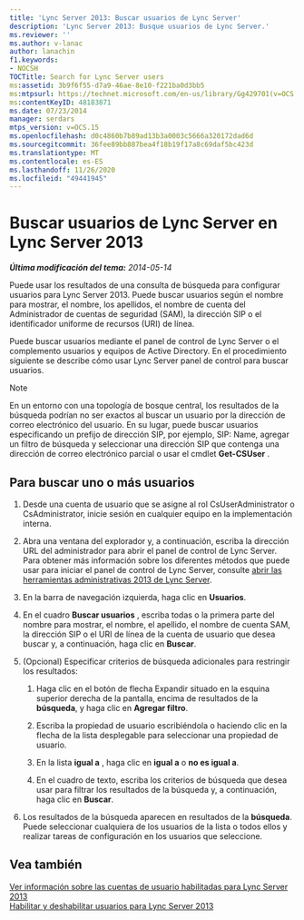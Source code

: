 ```yaml
---
title: 'Lync Server 2013: Buscar usuarios de Lync Server'
description: 'Lync Server 2013: Busque usuarios de Lync Server.'
ms.reviewer: ''
ms.author: v-lanac
author: lanachin
f1.keywords:
- NOCSH
TOCTitle: Search for Lync Server users
ms:assetid: 3b9f6f55-d7a9-46ae-8e10-f221ba0d3bb5
ms:mtpsurl: https://technet.microsoft.com/en-us/library/Gg429701(v=OCS.15)
ms:contentKeyID: 48183871
ms.date: 07/23/2014
manager: serdars
mtps_version: v=OCS.15
ms.openlocfilehash: d0c4860b7b89ad13b3a0003c5666a320172dad6d
ms.sourcegitcommit: 36fee89bb887bea4f18b19f17a8c69daf5bc423d
ms.translationtype: MT
ms.contentlocale: es-ES
ms.lasthandoff: 11/26/2020
ms.locfileid: "49441945"
---
```

# <a name="search-for-lync-server-users-in-lync-server-2013"></a>Buscar usuarios de Lync Server en Lync Server 2013

<div data-xmlns="http://www.w3.org/1999/xhtml">

<div class="topic" data-xmlns="http://www.w3.org/1999/xhtml" data-msxsl="urn:schemas-microsoft-com:xslt" data-cs="https://msdn.microsoft.com/">

<div data-asp="https://msdn2.microsoft.com/asp">



</div>

<div id="mainSection">

<div id="mainBody">

<span> </span>

_**Última modificación del tema:** 2014-05-14_

Puede usar los resultados de una consulta de búsqueda para configurar usuarios para Lync Server 2013. Puede buscar usuarios según el nombre para mostrar, el nombre, los apellidos, el nombre de cuenta del Administrador de cuentas de seguridad (SAM), la dirección SIP o el identificador uniforme de recursos (URI) de línea.

Puede buscar usuarios mediante el panel de control de Lync Server o el complemento usuarios y equipos de Active Directory. En el procedimiento siguiente se describe cómo usar Lync Server panel de control para buscar usuarios.

<div>


> [!NOTE]  
> En un entorno con una topología de bosque central, los resultados de la búsqueda podrían no ser exactos al buscar un usuario por la dirección de correo electrónico del usuario. En su lugar, puede buscar usuarios especificando un prefijo de dirección SIP, por ejemplo, SIP: Name, agregar un filtro de búsqueda y seleccionar una dirección SIP que contenga una dirección de correo electrónico parcial o usar el cmdlet <STRONG>Get-CSUser</STRONG> .



</div>

<div>

## <a name="to-search-for-one-or-more-users"></a>Para buscar uno o más usuarios

1.  Desde una cuenta de usuario que se asigne al rol CsUserAdministrator o CsAdministrator, inicie sesión en cualquier equipo en la implementación interna.

2.  Abra una ventana del explorador y, a continuación, escriba la dirección URL del administrador para abrir el panel de control de Lync Server. Para obtener más información sobre los diferentes métodos que puede usar para iniciar el panel de control de Lync Server, consulte [abrir las herramientas administrativas 2013 de Lync Server](lync-server-2013-open-lync-server-administrative-tools.md).

3.  En la barra de navegación izquierda, haga clic en **Usuarios**.

4.  En el cuadro **Buscar usuarios** , escriba todas o la primera parte del nombre para mostrar, el nombre, el apellido, el nombre de cuenta SAM, la dirección SIP o el URI de línea de la cuenta de usuario que desea buscar y, a continuación, haga clic en **Buscar**.

5.  (Opcional) Especificar criterios de búsqueda adicionales para restringir los resultados:
    
    1.  Haga clic en el botón de flecha Expandir situado en la esquina superior derecha de la pantalla, encima de resultados de la **búsqueda**, y haga clic en **Agregar filtro**.
    
    2.  Escriba la propiedad de usuario escribiéndola o haciendo clic en la flecha de la lista desplegable para seleccionar una propiedad de usuario.
    
    3.  En la lista **igual a** , haga clic en **igual a** o **no es igual a**.
    
    4.  En el cuadro de texto, escriba los criterios de búsqueda que desea usar para filtrar los resultados de la búsqueda y, a continuación, haga clic en **Buscar**.

6.  Los resultados de la búsqueda aparecen en resultados de la **búsqueda**. Puede seleccionar cualquiera de los usuarios de la lista o todos ellos y realizar tareas de configuración en los usuarios que seleccione.

</div>

<div>

## <a name="see-also"></a>Vea también


[Ver información sobre las cuentas de usuario habilitadas para Lync Server 2013](lync-server-2013-viewing-information-about-user-accounts-enabled-for-lync-server.md)  
[Habilitar y deshabilitar usuarios para Lync Server 2013](lync-server-2013-enabling-and-disabling-users-for-lync-server.md)  
  

</div>

</div>

<span> </span>

</div>

</div>

</div>

